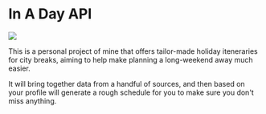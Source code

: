 # In A Day API

![](https://img.shields.io/badge/licence-Copyright-lightgrey)

This is a personal project of mine that offers tailor-made holiday iteneraries for city breaks, aiming to help make planning a long-weekend away much easier.

It will bring together data from a handful of sources, and then based on your profile will generate a rough schedule for you to make sure you don't miss anything.